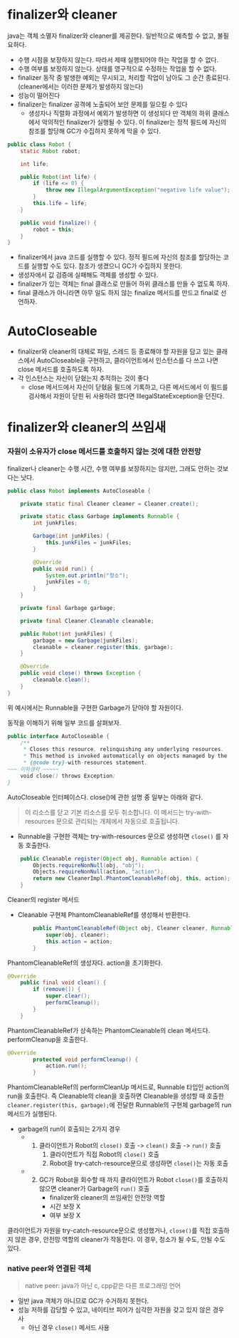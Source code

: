 # finalizer와 cleaner
java는 객체 소멸자 finalizer와 cleaner를 제공한다. 일반적으로 예측할 수 없고, 불필요하다.
- 수행 시점을 보장하지 않는다. 따라서 제때 실행되어야 하는 작업을 할 수 없다.
- 수행 여부를 보장하지 않는다. 상태를 영구적으로 수정하는 작업을 할 수 없다.
- finalizer 동작 중 발생한 예외는 무시되고, 처리할 작업이 남아도 그 순간 종료된다. (cleaner에서는 이러한 문제가 발생하지 않는다)
- 성능이 떨어진다
- finalizer는 finalizer 공격에 노출되어 보안 문제를 일으킬 수 있다
  - 생성자나 직렬화 과정에서 예외가 발생하면 이 생성되다 만 객체의 하위 클래스에서 악의적인 finalizer가 실행될 수 있다. 이 finalizer는 정적 필드에 자신의 참조를 할당해 GC가 수집하지 못하게 막을 수 있다.
```java
public class Robot {
    static Robot robot;

    int life;

    public Robot(int life) {
        if (life <= 0) {
            throw new IllegalArgumentException("negative life value");
        }
        this.life = life;
    }

    public void finalize() {
        robot = this;
    }
}
```
- finalizer에서 java 코드를 실행할 수 있다. 정적 필드에 자신의 참조를 할당하는 코드를 실행할 수도 있다. 참조가 생겼으니 GC가 수집하지 못한다.
- 생성자에서 값 검증에 실패해도 객체를 생성할 수 있다.
- finalizer가 있는 객체는 final 클래스로 만들어 하위 클래스를 만들 수 없도록 하자.
- final 클래스가 아니라면 아무 일도 하지 않는 finalize 메서드를 만드고 final로 선언하자.

# AutoCloseable
- finalizer와 cleaner의 대체로 파일, 스레드 등 종료해야 할 자원을 담고 있는 클래스에서 AutoCloseable을 구현하고, 클라이언트에서 인스턴스를 다 쓰고 나면 close 메서드를 호출하도록 하자.
- 각 인스턴스는 자신이 닫혔는지 추적하는 것이 좋다
    - close 메서드에서 자신이 닫혔음 필드에 기록하고, 다른 메서드에서 이 필드를 검사해서 자원이 닫힌 뒤 사용하려 했다면  IllegalStateException을 던진다.



# finalizer와 cleaner의 쓰임새
### 자원이 소유자가 close 메서드를 호출하지 않는 것에 대한 안전망
finalizer나 cleaner는 수행 시간, 수행 여부를 보장하지는 않지만, 그래도 안하는 것보다는 낫다. 

```java
public class Robot implements AutoCloseable {

    private static final Cleaner cleaner = Cleaner.create();

    private static class Garbage implements Runnable {
        int junkFiles;

        Garbage(int junkFiles) {
            this.junkFiles = junkFiles;
        }

        @Override
        public void run() {
            System.out.println("청소");
            junkFiles = 0;
        }
    }

    private final Garbage garbage;

    private final Cleaner.Cleanable cleanable;

    public Robot(int junkFiles) {
        garbage = new Garbage(junkFiles);
        cleanable = cleaner.register(this, garbage);
    }

    @Override
    public void close() throws Exception {
        cleanable.clean();
    }
}
```
위 예시에서는 Runnable을 구현한 Garbage가 닫아야 할 자원이다. 

동작을 이해하기 위해 일부 코드를 살펴보자.
```java
public interface AutoCloseable {
    /**
     * Closes this resource, relinquishing any underlying resources.
     * This method is invoked automatically on objects managed by the
     * {@code try}-with-resources statement.
~~~ 이하생략 ~~~~~
    void close() throws Exception;
}
```
AutoCloseable 인터페이스다. 
close()에 관한 설명 중 일부는 아래와 같다. 
> 이 리소스를 닫고 기본 리소스를 모두 취소합니다. 이 메서드는 try-with-resources 문으로 관리되는 개체에서 자동으로 호출됩니다.

- Runnable을 구현한 객체는 try-with-resources 문으로 생성하면 `close()` 를 자동 호출한다. 

```java
    public Cleanable register(Object obj, Runnable action) {
        Objects.requireNonNull(obj, "obj");
        Objects.requireNonNull(action, "action");
        return new CleanerImpl.PhantomCleanableRef(obj, this, action);
    }
```
Cleaner의 register 메서드
- Cleanable 구현체 PhantomCleanableRef를 생성해서 반환한다. 
```java
        public PhantomCleanableRef(Object obj, Cleaner cleaner, Runnable action) {
            super(obj, cleaner);
            this.action = action;
        }
```
PhantomCleanableRef의 생성자다. action을 초기화한다. 
```java
@Override
    public final void clean() {
        if (remove()) {
            super.clear();
            performCleanup();
        }
    }
```
PhantomCleanableRef가 상속하는 PhantomCleanable<Object>의 clean 메서드다.
performCleanup을 호출한다. 
```java
@Override
        protected void performCleanup() {
            action.run();
        }
```
PhantomCleanableRef의 performCleanUp 메서드로, Runnable 타입인 action의 run을 호출한다.
즉 Cleanable의 clean을 호출하면 Cleanable을 생성할 때 호출한 `cleaner.register(this, garbage);`에 전달한 Runnable의 구현체 garbage의 run 메서드가 실행된다. 

- garbage의 run이 호출되는 2가지 경우
  - 1. 클라이언트가 Robot의 `close()` 호출 -> `clean()` 호출 -> `run()` 호출
        1) 클라이언트가 직접 Robot의 `close()` 호출
        2) Robot을 try-catch-resource문으로 생성하면 `close()`는 자동 호출
  - 2. GC가 Robot을 회수할 때 까지 클라이언트가 Robot `close()`를 호출하지 않으면 cleaner가 Garbage의 `run()` 호출
       - finalizer와 cleaner의 쓰임새인 안전망 역할
       - 시간 보장 X
       - 여부 보장 X

클라이언트가 자원을 try-catch-resource문으로 생성했거나, `close()`를 직접 호출하지 않은 경우, 안전망 역할의 cleaner가 작동한다. 이 경우, 청소가 될 수도, 안될 수도 있다. 
         
### native peer와 연결된 객체
> native peer: java가 아닌 c, cpp같은 다른 프로그래밍 언어
- 일반 java 객체가 아니므로 GC가 수거하지 못한다.
- 성능 저하를 감당할 수 있고, 네이티브 피어가 심각한 자원을 갖고 있지 않은 경우 사
  - 아닌 경우 `close()` 메서드 사용



    
